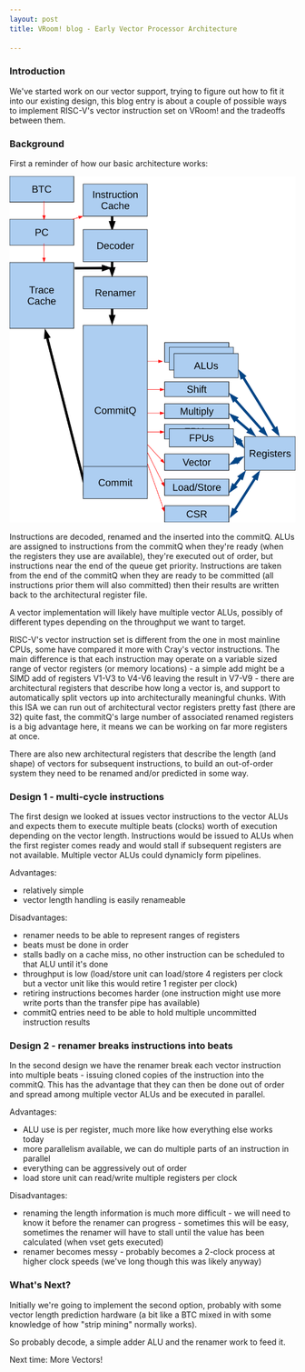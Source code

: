 ```yaml
---
layout: post
title: VRoom! blog - Early Vector Processor Architecture

---
```


### Introduction

We've started work on our vector support, trying to figure out how to fit it into our existing
design, this blog entry is about a couple of possible ways to implement RISC-V's vector instruction set
on VRoom! and the tradeoffs between them.

### Background

First a reminder of how our basic architecture works:

![placeholder](/public/images/trace1.svg "trace cache")

Instructions are decoded, renamed and the inserted into the commitQ. ALUs are assigned to instructions 
from the commitQ when they're ready (when the registers they use are available), they're executed
out of order, but instructions near the end of the queue get priority. Instructions are taken from
the end of the commitQ when they are ready to be committed (all instructions prior them will also committed)
then their results are written back to the architectural register file.

A vector implementation will likely have multiple vector ALUs, possibly of different types depending on the throughput we want to target.

RISC-V's vector instruction set is different from the one in most mainline CPUs, some have compared
it more with Cray's vector instructions. The main difference is that each instruction may operate on a 
variable sized range of vector registers (or memory locations) - a simple add might be a SIMD add of registers V1-V3 to V4-V6 leaving the result
in V7-V9 - there are architectural registers that describe how long a vector is, and support to automatically
split vectors up into architecturally meaningful chunks. With this ISA we can run out
of architectural vector registers pretty fast (there are 32) quite fast, the commitQ's large number of associated 
renamed registers is a big advantage here, it means we can be working on far more registers at once.

There are also new architectural registers that describe the length (and shape) of vectors for subsequent instructions,
to build an out-of-order system they need to be renamed and/or predicted in some way.

### Design 1 - multi-cycle instructions

The first design we looked at issues vector instructions to the vector ALUs and expects them to execute
multiple beats (clocks) worth of execution depending on the vector length. Instructions would be issued
to ALUs when the first register comes ready and would stall if subsequent registers are not available. Multiple vector ALUs could dynamicly form pipelines.

Advantages:

* relatively simple
* vector length handling is easily renameable

Disadvantages:

* renamer needs to be able to represent ranges of registers
* beats must be done in order
* stalls badly on a cache miss, no other instruction can be scheduled to that ALU until it's done
* throughput is low (load/store unit can load/store 4 registers per clock but a vector unit like this would retire 1 register per clock)
* retiring instructions becomes harder (one instruction might use more write ports than the transfer pipe has available)
* commitQ entries need to be able to hold multiple uncommitted instruction results

### Design 2 - renamer breaks instructions into beats

In the second design we have the renamer break each vector instruction into multiple beats - issuing cloned
copies of the instruction into the commitQ. This has the
advantage that they can then be done out of order and spread among multiple vector ALUs and be executed in parallel. 

Advantages:

* ALU use is per register, much more like how everything else works today
* more parallelism available, we can do multiple parts of an instruction in parallel
* everything can be aggressively out of order
* load store unit can read/write multiple registers per clock 

Disadvantages:

* renaming the length information is much more difficult - we will need to know it before the renamer can progress - sometimes this will be easy, sometimes the renamer will have to stall until the value has been calculated (when vset gets executed)
* renamer becomes messy - probably becomes a 2-clock process at higher clock speeds (we've long though this was likely anyway)

### What's Next?

Initially we're going to implement the second option, probably with some vector length prediction hardware
(a bit like a BTC mixed in with some knowledge of how "strip mining" normally works).

So probably decode, a simple adder ALU and the renamer work to feed it.

Next time: More Vectors!

